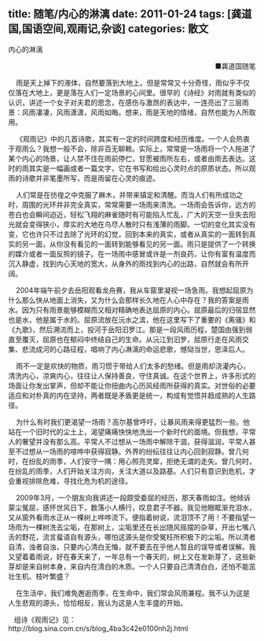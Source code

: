 title: 随笔/内心的淋漓
date: 2011-01-24
tags: [龚道国,国语空间,观雨记,杂谈]
categories: 散文
---
 <p>内心的淋漓</p> 
 <p align="right">■龚道国随笔</p> 
 <p>&nbsp;&nbsp;&nbsp; 雨是天上掉下的液体，自然要落到大地上。但是常常又十分奇怪，雨似乎不仅仅落在大地上，更是落在人们一定场景的心间里。很早的《诗经》对雨就有类似的认识，讲述一个女子对夫君的思念，在感伤与激昂的表达中，一连亮出了三层雨景：风雨凄凄，风雨潇潇，风雨如晦。想来，雨是天地的情绪，自然也能为人所取用。</p> 
<!-- more --><p>&nbsp;&nbsp;&nbsp; 《观雨记》中的几首诗歌，其实有一定的时间跨度和经历维度。一个人会热衷于观雨么？我想一般不会，除非百无聊赖。实际上，常常是一场雨将一个人拖进了某个内心的场景，让人禁不住在雨前停伫，甘愿被雨所左右，或者由雨去表达。这时的雨其实是一幅画或者一篇文字，它在书写和绘出心灵时点的原质状态。所以观雨的诗歌并非笔墨所写，而是雨留在心灵的痕迹。</p> 
 <p>&nbsp;&nbsp;&nbsp; 人们常是在彷徨之中克服了麻木，并带来镇定和清醒。而当人们有所成功之时，周围的光环并非完全真实，常常需要一场雨来清洗。一场雨会告诉你，远方的苍白也会瞬间迫近，轻松飞翔的麻雀随时有可能陷入忙乱，广大的天空一旦失去阳光就会变得狭小，厚实的大地在鸟尽人散时只有浅薄的雨脚。一切的变化其实没有变，它也许只不过去除了光环的幻觉，回到本来的真实，或者从真实的一面转到真实的另一面，从你没有看见的一面转到能够看见的另一面。雨只是提供了一个转换的媒介或者一面反照的镜子。在一场雨中感冒或许是一剂良药，让你有富有温度而沉入静虚，找到内心天地的宽大，从身外的雨找到内心的出路，自然就会有所开阔。</p> 
 <p>&nbsp;&nbsp;&nbsp; 2004年端午前夕去岳阳观看龙舟赛，我从车窗里凝视一场急雨。我想起屈原为什么那么快从地面上消失，又为什么会那样长久地在人心中存在？我的答案是雨水。因为只有雨景能够模糊而又相对精确地表达屈原的内心。屈原最后的归宿显然也是水，他是属于水的。屈原流放在沅水之滨，他在这里写下了重要的《离骚》和《九歌》，然后溯流而上，投河于岳阳汩罗江。那是一段风雨历程，楚国由强到弱直至覆灭，屈原也在郁闷中终结自己的生命。从沅江到汩罗，屈原行走在风雨交集、悲流成河的心路征程，唱响了内心淋漓的命运悲歌，憾恸当世，思泽后人。</p> 
 <p>&nbsp;&nbsp;&nbsp; 雨不一定是欢快的物质，雨习惯于带给人们太多的愁绪。但是雨却浇灌内心，清洗内心，凉爽内心，往往让人保持善良，守住真诚。在这个世界上，许多形式的场面让你发出掌声，但却不能让你扭曲内心历风经雨所获得的真实。对世俗的必要适应和对朴真的内在坚持，两者既是矛盾更是统一，构成有觉悟并趋成熟的人生路径。</p> 
 <p>&nbsp;&nbsp;&nbsp; 为什么有时我们更渴望一场雨？高尔基曾呼吁，让暴风雨来得更猛烈一些。他站在一个旧时代的尘土上，渴望痛痛快快地洗出一个新时代的面境。但我想，平常人的奢望并没有那么高。平常人不过想从一场雨中解除干涸，获得滋润，平常人甚至不过想从一场雨的喧哗中获得寂静。外界的纷纭往往让内心回到寂静。曾几何时，在纷乱的雨季，人们安守一隅：用心照亮灵犀，拒绝无谓的走失。曾几何时，在纷乱的雨季，人们开始关注方向，关注大道以及路基。人们只有意识到危机，才会重视排除危难，寻找化危为机的途径。</p> 
 <p>&nbsp;&nbsp;&nbsp; 2009年3月，一个朋友向我讲述一段颇受委屈的经历，那天春雨如注。他倾诉蒙尘冤屈，感怀世风日下，数落小人横行，叹息君子不器。我见他眼眶渐充泪水，又从窗外看雨水正从一棵树上哗哗流下。便指着树说，流泪顶不了用！不要指望一场雨为一棵树洗去尘垢，在那树上，尘垢里还在长出随风摇摆的杂草，开出七嘴八舌的野花，流言蜚语自有源头，哪怕这源头是你受冤枉所积极下的尘垢。所以清者自清，浊者自浊，只要内心清白无悔，就不要去在乎他人暂且的误导或者误解。我又望着着雨说，好在春天来了，一年总有一个春天的，树上又在发新芽了，这些新芽却是来自树本身，来自内在清白的木质。一个人只要自己清清白白，还怕不能茁壮生机、枝叶繁盛？</p> 
 <p>&nbsp;&nbsp;&nbsp; 在生活中，我们难免邂逅雨季，在生命中，我们常会风雨兼程。我不认为这是人生悲观的源头，恰恰相反，我认为这是人生丰盛的开始。</p> 
 <p>&nbsp;&nbsp;&nbsp;组诗《观雨记》见：http://blog.sina.com.cn/s/blog_4ba3c42e0100nh2j.html</p> 
